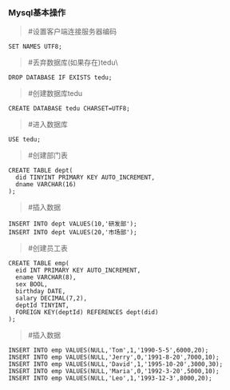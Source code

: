 ### Mysql基本操作


> #设置客户端连接服务器编码
```
SET NAMES UTF8;
```

> #丢弃数据库(如果存在)tedu\

```
DROP DATABASE IF EXISTS tedu;
```
> #创建数据库tedu

```
CREATE DATABASE tedu CHARSET=UTF8;
```

> #进入数据库

```
USE tedu;
```

> #创建部门表

```
CREATE TABLE dept(
  did TINYINT PRIMARY KEY AUTO_INCREMENT,
  dname VARCHAR(16)
);
```

> #插入数据

```
INSERT INTO dept VALUES(10,'研发部');
INSERT INTO dept VALUES(20,'市场部');
```

> #创建员工表

```
CREATE TABLE emp(
  eid INT PRIMARY KEY AUTO_INCREMENT,
  ename VARCHAR(8),
  sex BOOL,
  birthday DATE,
  salary DECIMAL(7,2),
  deptId TINYINT,
  FOREIGN KEY(deptId) REFERENCES dept(did)
);
```
> #插入数据

```
INSERT INTO emp VALUES(NULL,'Tom',1,'1990-5-5',6000,20);
INSERT INTO emp VALUES(NULL,'Jerry',0,'1991-8-20',7000,10);
INSERT INTO emp VALUES(NULL,'David',1,'1995-10-20',3000,30);
INSERT INTO emp VALUES(NULL,'Maria',0,'1992-3-20',5000,10);
INSERT INTO emp VALUES(NULL,'Leo',1,'1993-12-3',8000,20);
```

